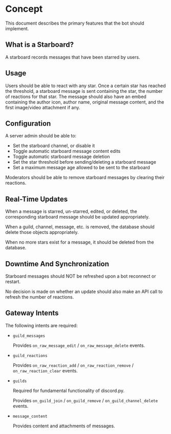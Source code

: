 # Concept

This document describes the primary features that the bot should implement.

## What is a Starboard?

A starboard records messages that have been starred by users.

## Usage

Users should be able to react with any star. Once a certain star has reached
the threshold, a starboard message is sent containing the star, the number
of reactions for that star. The message should also have an embed containing
the author icon, author name, original message content, and the first image/video
attachment if any.

## Configuration

A server admin should be able to:

- Set the starboard channel, or disable it
- Toggle automatic starboard message content edits
- Toggle automatic starboard message deletion
- Set the star threshold before sending/deleting a starboard message
- Set a maximum message age allowed to be sent to the starboard

Moderators should be able to remove starboard messages by clearing their reactions.

## Real-Time Updates

When a message is starred, un-starred, edited, or deleted,
the corresponding starboard message should be updated appropriately.

When a guild, channel, message, etc. is removed, the database should delete
those objects appropriately.

When no more stars exist for a message, it should be deleted from the database.

## Downtime And Synchronization

Starboard messages should NOT be refreshed upon a bot reconnect or restart.

No decision is made on whether an update should also make an API call
to refresh the number of reactions.

## Gateway Intents

The following intents are required:

- `guild_messages`

  Provides `on_raw_message_edit` / `on_raw_message_delete` events.

- `guild_reactions`

  Provides `on_raw_reaction_add` / `on_raw_reaction_remove` /
  `on_raw_reaction_clear` events.

- `guilds`

  Required for fundamental functionality of discord.py.

  Provides `on_guild_join` / `on_guild_remove` / `on_guild_channel_delete` events.

- `message_content`

  Provides content and attachments of messages.
